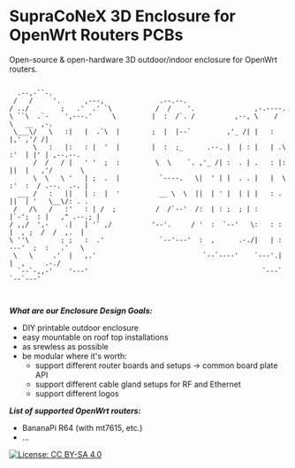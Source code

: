# SupraCoNeX 3D Enclosure for OpenWrt Routers PCBs

Open-source & open-hardware 3D outdoor/indoor enclosure for OpenWrt routers.


```          
                                                                                             
  .--,-``-.                                                                                  
 /   /     '.      ,---,              .--.--.                                                
/ ../        ;   .'  .' `\           /  /    '.               ,-.----.                       
\ ``\  .`-    ',---.'     \         |  :  /`. /          ,--, \    /  \   __  ,-.            
 \___\/   \   :|   |  .`\  |        ;  |  |--`         ,'_ /| |   :    |,' ,'/ /|            
      \   :   |:   : |  '  |        |  :  ;_      .--. |  | : |   | .\ :'  | |' | ,--.--.    
      /  /   / |   ' '  ;  :         \  \    `. ,'_ /| :  . | .   : |: ||  |   ,'/       \   
      \  \   \ '   | ;  .  |          `----.   \|  ' | |  . . |   |  \ :'  :  / .--.  .-. |  
  ___ /   :   ||   | :  |  '          __ \  \  ||  | ' |  | | |   : .  ||  | '   \__\/: . .  
 /   /\   /   :'   : | /  ;          /  /`--'  /:  | : ;  ; | :     |`-';  : |   ," .--.; |  
/ ,,/  ',-    .|   | '` ,/          '--'.     / '  :  `--'   \:   : :   |  , ;  /  /  ,.  |  
\ ''\        ; ;   :  .'              `--'---'  :  ,      .-./|   | :    ---'  ;  :   .'   \ 
 \   \     .'  |   ,.'                           `--`----'    `---'.|          |  ,     .-./ 
  `--`-,,-'    '---'                                            `---`           `--`---'     
                                                                                             
                                                                                             
```


*__What are our Enclosure Design Goals:__*
 * DIY printable outdoor enclosure
 * easy mountable on roof top installations
 * as srewless as possible
 * be modular where it's worth:
   * support different router boards and setups -> common board plate API
   * support different cable gland setups for RF and Ethernet
   * support different logos



*__List of supported OpenWrt routers:__*
 * BananaPi R64 (with mt7615, etc.)
 * ...




[![License: CC BY-SA 4.0](https://img.shields.io/badge/License-CC%20BY--SA%204.0-lightgrey.svg)](https://creativecommons.org/licenses/by-sa/4.0/)
